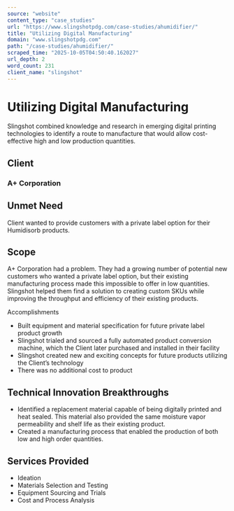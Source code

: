 ```yaml
---
source: "website"
content_type: "case_studies"
url: "https://www.slingshotpdg.com/case-studies/ahumidifier/"
title: "Utilizing Digital Manufacturing"
domain: "www.slingshotpdg.com"
path: "/case-studies/ahumidifier/"
scraped_time: "2025-10-05T04:50:40.162027"
url_depth: 2
word_count: 231
client_name: "slingshot"
---
```


# Utilizing Digital Manufacturing

Slingshot combined knowledge and research in emerging digital printing technologies to identify a route to manufacture that would allow cost-effective high and low production quantities.

## Client

### A+ Corporation

## Unmet Need

Client wanted to provide customers with a private label option for their Humidisorb products.

## Scope

A+ Corporation had a problem. They had a growing number of potential new customers who wanted a private label option, but their existing manufacturing process made this impossible to offer in low quantities. Slingshot helped them find a solution to creating custom SKUs while improving the throughput and efficiency of their existing products.

Accomplishments

* Built equipment and material specification for future private label product growth
* Slingshot trialed and sourced a fully automated product conversion machine, which the Client later purchased and installed in their facility
* Slingshot created new and exciting concepts for future products utilizing the Client’s technology
* There was no additional cost to product

## Technical Innovation Breakthroughs

* Identified a replacement material capable of being digitally printed and heat sealed. This material also provided the same moisture vapor permeability and shelf life as their existing product.
* Created a manufacturing process that enabled the production of both low and high order quantities.

## Services Provided

* Ideation
* Materials Selection and Testing
* Equipment Sourcing and Trials
* Cost and Process Analysis